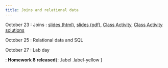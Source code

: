 ```yaml
---
title: Joins and relational data
---
```


October 23
: Joins
  : [slides (html)](https://sta279-f23.github.io/slides/lecture_17.html), [slides (pdf)](https://sta279-f23.github.io/slides/lecture_17.pdf), [Class Activity](https://sta279-f23.github.io/class_activities/ca_lecture_17.html), [Class Activity solutions](https://sta279-f23.github.io/class_activities/ca_lecture_17_solutions.html)
  
October 25
: Relational data and SQL
  
October 27
: Lab day

: **Homework 8 released**{: .label .label-yellow }